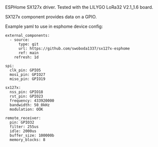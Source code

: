 ESPHome SX127x driver. Tested with the LILYGO LoRa32 V2.1_1.6 board.

SX127x component provides data on a GPIO. 

Example yaml to use in esphome device config:
    
    external_components:
      - source:
          type: git
          url: https://github.com/swoboda1337/sx127x-esphome
          ref: main
        refresh: 1d
   
    spi:
      clk_pin: GPIO5
      mosi_pin: GPIO27
      miso_pin: GPIO19
    
    sx127x:
      nss_pin: GPIO18
      rst_pin: GPIO23
      frequency: 433920000
      bandwidth: 50_0kHz
      modulation: OOK

    remote_receiver:
      pin: GPIO32
      filter: 255us
      idle: 2000us
      buffer_size: 100000b
      memory_blocks: 8
